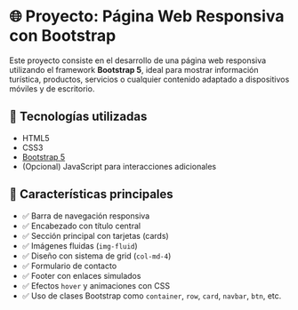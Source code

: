 # 🌐 Proyecto: Página Web Responsiva con Bootstrap

Este proyecto consiste en el desarrollo de una página web responsiva utilizando el framework **Bootstrap 5**, ideal para mostrar información turística, productos, servicios o cualquier contenido adaptado a dispositivos móviles y de escritorio.

## 🚀 Tecnologías utilizadas

- HTML5
- CSS3
- [Bootstrap 5](https://getbootstrap.com/)
- (Opcional) JavaScript para interacciones adicionales


## 🎯 Características principales

- ✅ Barra de navegación responsiva
- ✅ Encabezado con título central
- ✅ Sección principal con tarjetas (cards)
- ✅ Imágenes fluidas (`img-fluid`)
- ✅ Diseño con sistema de grid (`col-md-4`)
- ✅ Formulario de contacto
- ✅ Footer con enlaces simulados
- ✅ Efectos `hover` y animaciones con CSS
- ✅ Uso de clases Bootstrap como `container`, `row`, `card`, `navbar`, `btn`, etc.
